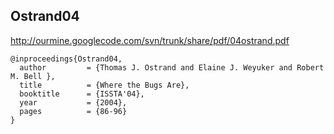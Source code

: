 

## Ostrand04 ##
http://ourmine.googlecode.com/svn/trunk/share/pdf/04ostrand.pdf
```
@inproceedings{Ostrand04,
  author         = {Thomas J. Ostrand and Elaine J. Weyuker and Robert M. Bell },
  title          = {Where the Bugs Are},
  booktitle      = {ISSTA'04},
  year           = {2004},
  pages          = {86-96}
}
```